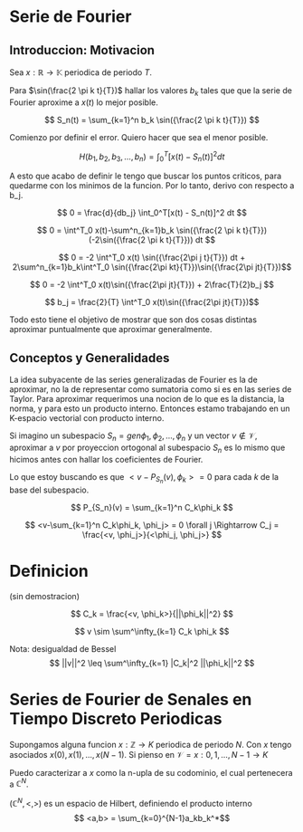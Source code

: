 # Serie de Fourier
## Introduccion: Motivacion

Sea $x: \mathbb{R} \to \mathbb{K}$ periodica de periodo $T$.

Para $\sin(\frac{2 \pi k t}{T})$ hallar los valores $b_k$ tales que que la serie de Fourier aproxime a $x(t)$ lo mejor posible.

$$ S_n(t) = \sum_{k=1}^n b_k \sin({\frac{2 \pi k t}{T}}) $$

Comienzo por definir el error. Quiero hacer que sea el menor posible.

$$ H(b_1, b_2, b_3, ..., b_n) = \int_0^T[x(t) - S_n(t)]^2 dt $$

A esto que acabo de definir le tengo que buscar los puntos criticos, para quedarme con los minimos de la funcion. Por lo tanto, derivo con respecto a b_j.

$$ 0 = \frac{d}{db_j} \int_0^T[x(t) - S_n(t)]^2 dt $$

$$ 0 = \int^T_0 x(t)-\sum^n_{k=1}b_k \sin({\frac{2 \pi k t}{T}})(-2\sin({\frac{2 \pi k t}{T}})) dt $$

$$ 0 = -2 \int^T_0 x(t) \sin({\frac{2\pi j t}{T}}) dt + 2\sum^n_{k=1}b_k\int^T_0 \sin({\frac{2\pi kt}{T}})\sin({\frac{2\pi jt}{T}})$$

$$ 0 = -2 \int^T_0 x(t)\sin({\frac{2\pi jt}{T}}) + 2\frac{T}{2}b_j $$

$$ b_j = \frac{2}{T} \int^T_0 x(t)\sin({\frac{2\pi jt}{T}})$$


Todo esto tiene el objetivo de mostrar que son dos cosas distintas aproximar puntualmente que aproximar generalmente.

## Conceptos y Generalidades
La idea subyacente de las series generalizadas de Fourier es la de aproximar, no la de representar como sumatoria como si es en las series de Taylor. Para aproximar requerimos una nocion de lo que es la distancia, la norma, y para esto un producto interno. Entonces estamo trabajando en un K-espacio vectorial con producto interno.

Si imagino un subespacio $S_n = gen{\phi_1, \phi_2, ..., \phi_n}$ y un vector $v \notin \mathcal{V}$, aproximar a $v$ por proyeccion ortogonal al subespacio $S_n$ es lo mismo que hicimos antes con hallar los coeficientes de Fourier.

Lo que estoy buscando es que $<v - P_{S_n}(v), \phi_k> = 0$ para cada $k$ de la base del subespacio.

$$ P_{S_n}(v) = \sum_{k=1}^n C_k\phi_k $$

$$ <v-\sum_{k=1}^n C_k\phi_k, \phi_j> = 0 \forall j \Rightarrow C_j = \frac{<v, \phi_j>}{<\phi_j, \phi_j>} $$

# Definicion
(sin demostracion)

$$ C_k = \frac{<v, \phi_k>}{||\phi_k||^2} $$

$$ v \sim \sum^\infty_{k=1} C_k \phi_k $$

Nota: desigualdad de Bessel $$ ||v||^2 \leq \sum^\infty_{k=1} |C_k|^2 ||\phi_k||^2 $$

# Series de Fourier de Senales en Tiempo Discreto Periodicas

Supongamos alguna funcion $x: \mathbb{Z} \to K$ periodica de periodo $N$. Con $x$ tengo asociados ${x(0), x(1), ..., x(N-1)}$. Si pienso en $\mathcal{V}={x:{0,1,...,N-1} \to K}$

Puedo caracterizar a $x$ como la n-upla de su codominio, el cual pertenecera a $\mathbb{C}^N$.

$(\mathbb{C}^N, <,>)$ es un espacio de Hilbert, definiendo el producto interno $$ <a,b> = \sum_{k=0}^{N-1}a_kb_k^*$$
